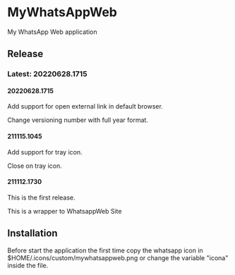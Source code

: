 # MyWhatsAppWeb
My WhatsApp Web application

## Release
### Latest: 20220628.1715

#### 20220628.1715
Add support for open external link in default browser.

Change versioning number with full year format.

#### 211115.1045
Add support for tray icon.

Close on tray icon.

#### 211112.1730
This is the first release.

This is a wrapper to WhatsappWeb Site


## Installation
Before start the application the first time copy the whatsapp icon in $HOME/.icons/custom/mywhatsappweb.png or change the variable "icona" inside the file.

